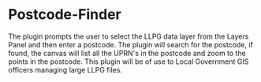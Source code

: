# Postcode-Finder
The plugin prompts the user to select the LLPG data layer from the Layers Panel and then enter a postcode. The plugin will search for the postcode, if found, the canvas will list all the UPRN's in the postcode and zoom to the points in the postcode. This plugin will be of use to Local Government GIS officers managing large LLPG files.
